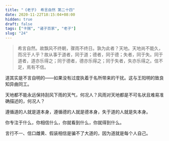 ```yaml
---
title: "《老子》 希言自然 第二十四"
date: 2020-11-22T18:15:04+08:00
hidden: true
draft: false
tags: ["卡揣", "诸子百家", "老子"]
slug: "24"
---
```


> 希言自然。故飘风不终朝，骤雨不终日。孰为此者？天地。天地尚不能久，而况于人乎？故从事于道者，同于道；德者，同于德；失者，同于失。同于道者，道亦乐得之；同于德者，德亦乐得之；同于失者，失亦乐得之。信不足，焉有不信。

道其实是不言自明的——如果没有过度执着于名所带来的干扰。这与王阳明的致良知异曲同工。

天地都不能永远保持刮风下雨的天气，何况人？风雨对天地都是不可名状且难易准确描述的，何况人？

遵循道的人就是道本身，遵循德的人就是德本身，失于道的人就是失本身。

你专注于什么，你相信什么，你就看到什么，你就得到什么。

言行不一、信口雌黄、假装相信是骗不了大道的，因为道就是每个人自己。